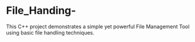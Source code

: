 # File_Handing-
 This C++ project demonstrates a simple yet powerful File Management Tool using basic file  handling techniques. 
